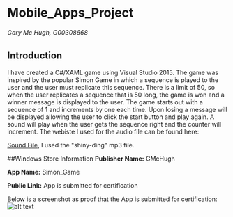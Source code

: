 # Mobile_Apps_Project

###### Gary Mc Hugh, G00308668

## Introduction
I have created a C#/XAML game using Visual Studio 2015.
The game was inspired by the popular Simon Game in which a sequence is played to the user and the user must replicate this sequence.
There is a limit of 50, so when the user replicates a sequence that is 50 long, the game is won and a winner message is displayed to the user.
The game starts out with a sequence of 1 and increments by one each time.
Upon losing a message will be displayed allowing the user to click the start button and play again.
A sound will play when the user gets the sequence right and the counter will increment.
The webiste I used for the audio file can be found here:

[Sound File](soundfxnow.com/), I used the "shiny-ding" mp3 file.

##Windows Store Information
**Publisher Name:** GMcHugh

**App Name:** Simon_Game

**Public Link:** App is submitted for certification

Below is a screenshot as proof that the App is submitted for certification:
![alt text](https://github.com/GaryMcHugh/Mobile_Apps_Project/blob/master/simon_game/App1/Assets/proof.png "proof")
